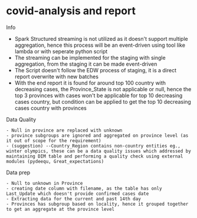 # covid-analysis and report

Info
  - Spark Structured streaming is not utilized as it doesn't support multiple aggregation, hence this process will be an event-driven using tool like lambda or with seperate python script
  - The streaming can be implemented for the staging with single aggregation, from the staging it can be made event-driven
  - The Script doesn't follow the EDW process of staging, it is a direct report overwrite with new batches 
  - With the end report it is found for around top 100 country with decreasing cases, the Province_State is not applicable or null, hence the top 3 provinces with cases won't be applicable for top 10 decreasing cases country, but condition can be applied to get the top 10 decreasing cases country with provinces

Data Quality

    - Null in province are replaced with unknown
    - province subgroups are ignored and aggregated on province level (as it out of scope for the requirement)
    - (suggestion) --Country_Region contains non-country entities eg., winter olympics, these can be a data quality issues which addressed by maintaining DIM table and performing a quality check using external modules (pydeequ, Great_expectations)

Data prep 

    - Null to unknown in Province
    - creating date column with filename, as the table has only Last_Update which doesn't provide confirmed cases date
    - Extracting data for the current and past 14th day  
    - Provinces has subgroup based on locality, hence it grouped together to get an aggregate at the province level
 
